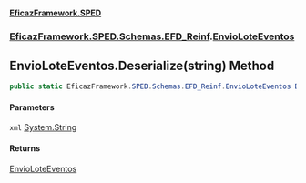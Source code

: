#### [EficazFramework.SPED](EficazFrameworkSPED.md 'EficazFramework SPED')
### [EficazFramework.SPED.Schemas.EFD_Reinf](EficazFramework.SPED.Schemas.EFD_Reinf.md 'EficazFramework.SPED.Schemas.EFD_Reinf').[EnvioLoteEventos](EficazFramework.SPED.Schemas.EFD_Reinf/EnvioLoteEventos.md 'EficazFramework.SPED.Schemas.EFD_Reinf.EnvioLoteEventos')

## EnvioLoteEventos.Deserialize(string) Method

```csharp
public static EficazFramework.SPED.Schemas.EFD_Reinf.EnvioLoteEventos Deserialize(string xml);
```
#### Parameters

<a name='EficazFramework.SPED.Schemas.EFD_Reinf.EnvioLoteEventos.Deserialize(string).xml'></a>

`xml` [System.String](https://docs.microsoft.com/en-us/dotnet/api/System.String 'System.String')

#### Returns
[EnvioLoteEventos](EficazFramework.SPED.Schemas.EFD_Reinf/EnvioLoteEventos.md 'EficazFramework.SPED.Schemas.EFD_Reinf.EnvioLoteEventos')